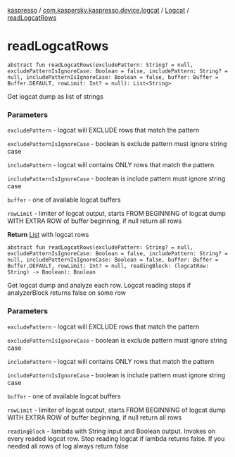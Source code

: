 [kaspresso](../../index.md) / [com.kaspersky.kaspresso.device.logcat](../index.md) / [Logcat](index.md) / [readLogcatRows](./read-logcat-rows.md)

# readLogcatRows

`abstract fun readLogcatRows(excludePattern: String? = null, excludePatternIsIgnoreCase: Boolean = false, includePattern: String? = null, includePatternIsIgnoreCase: Boolean = false, buffer: Buffer = Buffer.DEFAULT, rowLimit: Int? = null): List<String>`

Get logcat dump as list of strings

### Parameters

`excludePattern` - logcat will EXCLUDE rows that match the pattern

`excludePatternIsIgnoreCase` - boolean is exclude pattern must ignore string case

`includePattern` - logcat will contains ONLY rows that match the pattern

`includePatternIsIgnoreCase` - boolean is include pattern must ignore string case

`buffer` - one of available logcat buffers

`rowLimit` - limiter of logcat output, starts FROM BEGINNING of logcat dump
WITH EXTRA ROW of buffer beginning, if null return all rows

**Return**
[List](#) with logcat rows

`abstract fun readLogcatRows(excludePattern: String? = null, excludePatternIsIgnoreCase: Boolean = false, includePattern: String? = null, includePatternIsIgnoreCase: Boolean = false, buffer: Buffer = Buffer.DEFAULT, rowLimit: Int? = null, readingBlock: (logcatRow: String) -> Boolean): Boolean`

Get logcat dump and analyze each row.
Logcat reading stops if analyzerBlock returns false on some row

### Parameters

`excludePattern` - logcat will EXCLUDE rows that match the pattern

`excludePatternIsIgnoreCase` - boolean is exclude pattern must ignore string case

`includePattern` - logcat will contains ONLY rows that match the pattern

`includePatternIsIgnoreCase` - boolean is include pattern must ignore string case

`buffer` - one of available logcat buffers

`rowLimit` - limiter of logcat output, starts FROM BEGINNING of logcat dump
WITH EXTRA ROW of buffer beginning, if null return all rows

`readingBlock` - lambda with String input and Boolean output. Invokes on
every readed logcat row. Stop reading logcat if lambda returns false. If you needed
all rows of log always return false